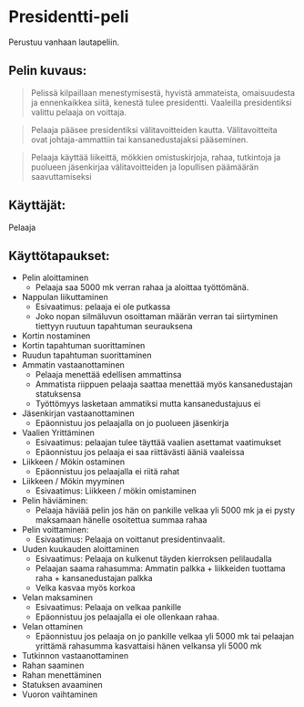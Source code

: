 ﻿# Presidentti-peli

Perustuu vanhaan lautapeliin.

## Pelin kuvaus:

> Pelissä kilpaillaan menestymisestä, hyvistä ammateista, omaisuudesta
ja ennenkaikkea siitä, kenestä tulee presidentti. Vaaleilla presidentiksi
valittu pelaaja on voittaja.

> Pelaaja pääsee presidentiksi välitavoitteiden kautta. Välitavoitteita
ovat johtaja-ammattiin tai kansanedustajaksi pääseminen.

> Pelaaja käyttää liikeittä, mökkien omistuskirjoja, rahaa, tutkintoja ja 
puolueen jäsenkirjaa välitavoitteiden ja lopullisen päämäärän saavuttamiseksi

## Käyttäjät: 

 Pelaaja
 
## Käyttötapaukset:

* Pelin aloittaminen
	- Pelaaja saa 5000 mk verran rahaa ja aloittaa työttömänä.
* Nappulan liikuttaminen
	- Esivaatimus: pelaaja ei ole putkassa
	- Joko nopan silmäluvun osoittaman määrän verran tai siirtyminen tiettyyn ruutuun tapahtuman seurauksena
* Kortin nostaminen
* Kortin tapahtuman suorittaminen
* Ruudun tapahtuman suorittaminen
* Ammatin vastaanottaminen
	- Pelaaja menettää edellisen ammattinsa
	- Ammatista riippuen pelaaja saattaa menettää myös kansanedustajan statuksensa
	- Työttömyys lasketaan ammatiksi mutta kansanedustajuus ei
* Jäsenkirjan vastaanottaminen
	- Epäonnistuu jos pelaajalla on jo puolueen jäsenkirja
* Vaalien Yrittäminen
	- Esivaatimus: pelaajan tulee täyttää vaalien asettamat vaatimukset
	- Epäonnistuu jos pelaaja ei saa riittävästi ääniä vaaleissa
* Liikkeen / Mökin ostaminen
	- Epäonnistuu jos pelaajalla ei riitä rahat
* Liikkeen / Mökin myyminen
	- Esivaatimus: Liikkeen / mökin omistaminen
* Pelin häviäminen:
	- Pelaaja häviää pelin jos hän on pankille velkaa yli 5000 mk ja ei pysty maksamaan hänelle osoitettua summaa rahaa
* Pelin voittaminen:
	- Esivaatimus: Pelaaja on voittanut presidentinvaalit.
* Uuden kuukauden aloittaminen
	- Esivaatimus: Pelaaja on kulkenut täyden kierroksen pelilaudalla
	- Pelaajan saama rahasumma: Ammatin palkka + liikkeiden tuottama raha + kansanedustajan palkka
	- Velka kasvaa myös korkoa
* Velan maksaminen
	- Esivaatimus: Pelaaja on velkaa pankille
	- Epäonnistuu jos pelaajalla ei ole ollenkaan rahaa.
* Velan ottaminen
	- Epäonnistuu jos pelaaja on jo pankille velkaa yli 5000 mk tai pelaajan yrittämä rahasumma kasvattaisi hänen velkansa yli 5000 mk
* Tutkinnon vastaanottaminen
* Rahan saaminen
* Rahan menettäminen
* Statuksen avaaminen
* Vuoron vaihtaminen


